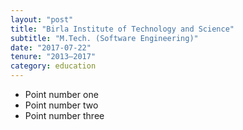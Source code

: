 ```yaml
---
layout: "post"
title: "Birla Institute of Technology and Science"
subtitle: "M.Tech. (Software Engineering)"
date: "2017-07-22"
tenure: "2013–2017"
category: education
---
```


- Point number one
- Point number two
- Point number three

<!--more-->
